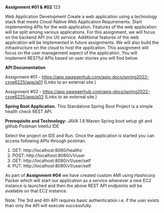 **Assignment #01 & #02**
123
<!-- Triggering -->
Web Application Development
Create a web application using a technology stack that meets Cloud-Native Web Application Requirements. Start implementing APIs for the web application. Features of the web application will be split among various applications. For this assignment, we will focus on the backend API (no UI) service. Additional features of the web application will be implemented in future assignments. We will also build the infrastructure on the cloud to host the application. This assignment will focus on the user management aspect of the application. You will implement RESTful APIs based on user stories you will find below.

**API Documentation**

Assignment #01 - https://app.swaggerhub.com/apis-docs/spring2022-csye6225/app/a01 (Links to an external site.) 

Assignment #02 - https://app.swaggerhub.com/apis-docs/spring2022-csye6225/app/a02 (Links to an external site.) 


**Spring Boot Application.**
This Standalone Spring Boot Project is a simple health check REST API.


**Prerequisite and Technology:**
JAVA 1.8
Maven
Spring boot setup
git and github
Postman
IntelliJ IDE


Select the project on IDE and Run.
Once the application is started you can access following APIs through postman.
1. GET: http://localhost:8080/healthz
2. POST: http://localhost:8080/v1/user
3. GET: http://localhost:8080/v1/user/self
4. PUT: http://localhost:8080/v1/user/self

As part of **Assignment #04** we have created custom AMI using Hashicorp Packer which will start our application as a service whenever a new EC2 instance is launched and then the above REST API endpoints will be available on that EC2 instance. 

Note: The 3rd and 4th API requires basic authentication i.e. if the user exists than only the API will execute successfully.




